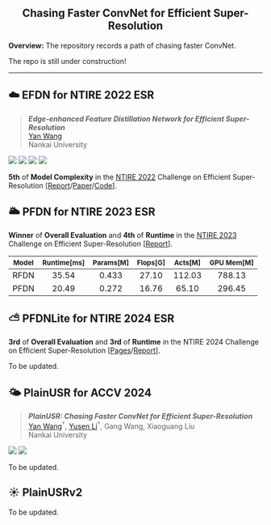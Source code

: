 
## <div align="center"> Chasing Faster ConvNet for Efficient Super-Resolution </div>

**Overview:** The repository records a path of chasing faster ConvNet.

The repo is still under construction!

---

☁️ EFDN for NTIRE 2022 ESR
---
> ***Edge-enhanced Feature Distillation Network for Efficient Super-Resolution*** \
> [Yan Wang](https://scholar.google.com/citations?user=SXIehvoAAAAJ&hl=en) \
> Nankai University

<a href="https://arxiv.org/abs/2204.08759" alt="arXiv">
    <img src="https://img.shields.io/badge/arXiv-2204.08759-b31b1b.svg?style=flat" /></a>
<a href="https://github.com/icandle/EFDN/blob/main/LICENSE" alt="license">
    <img src="https://img.shields.io/badge/license-Apache--2.0-%23B7A800" /></a> 
<a href="https://data.vision.ee.ethz.ch/cvl/ntire22/posters/Wang_Edge_074-poster-Edge-enhanced%20Feature%20Distillation%20Network%20for%20Efficient%20Super-Resolution.pdf" alt="Poster">
    <img src="https://img.shields.io/badge/poster-NTIRE 2022-brightgreen" /></a> 
<a href="https://github.com/icandle/EFDN" alt="Poster">
    <img src="https://img.shields.io/endpoint.svg?url=https%3A%2F%2Factions-badge.atrox.dev%2Fatrox%2Fsync-dotenv%2Fbadge%3Fref%3Dmaster&style=flat" /></a>
</p>


**5th** of **Model Complexity** in the [NTIRE 2022](https://cvlai.net/ntire/2022/) Challenge on Efficient Super-Resolution [[Report](https://openaccess.thecvf.com/content/CVPR2022W/NTIRE/papers/Li_NTIRE_2022_Challenge_on_Efficient_Super-Resolution_Methods_and_Results_CVPRW_2022_paper.pdf)/[Paper](https://arxiv.org/pdf/2204.08759.pdf)/[Code](https://github.com/icandle/EFDN)].

🌥️ PFDN for NTIRE 2023 ESR
---

**Winner** of **Overall Evaluation** and **4th** of **Runtime** in the [NTIRE 2023](https://cvlai.net/ntire/2023/) Challenge on Efficient Super-Resolution [[Report](https://openaccess.thecvf.com/content/CVPR2023W/NTIRE/papers/Li_NTIRE_2023_Challenge_on_Efficient_Super-Resolution_Methods_and_Results_CVPRW_2023_paper.pdf)].

| <sub> Model </sub> | <sub> Runtime[ms] </sub> | <sub> Params[M] </sub> | <sub> Flops[G] </sub> |  <sub> Acts[M] </sub> | <sub> GPU Mem[M] </sub> |
|  :----:  | :----:  |  :----:  | :----:  |  :----:  | :----:  |
|  RFDN  | 35.54  |  0.433  | 27.10  |  112.03  | 788.13  |
|  PFDN  | 20.49  |  0.272  | 16.76  |  65.10  | 296.45  |

⛅️ PFDNLite for NTIRE 2024 ESR
---

**3rd** of **Overall Evaluation** and **3rd** of **Runtime** in the NTIRE 2024 Challenge on Efficient Super-Resolution [[Pages](https://cvlai.net/ntire/2024/)/[Report](https://openaccess.thecvf.com/content/CVPR2024W/NTIRE/papers/Ren_The_Ninth_NTIRE_2024_Efficient_Super-Resolution_Challenge_Report_CVPRW_2024_paper.pdf)].

To be updated.

🌤️ PlainUSR for ACCV 2024
---
> ***PlainUSR: Chasing Faster ConvNet for Efficient Super-Resolution*** \
> [Yan Wang](https://scholar.google.com/citations?user=SXIehvoAAAAJ&hl=en)<sup>†</sup>, [Yusen Li](https://scholar.google.com/citations?user=4EJ9aekAAAAJ&hl=en&oi=ao)<sup>†</sup>, Gang Wang, Xiaoguang Liu \
> Nankai University 

<a href="https://arxiv.org/abs/2409.13435" alt="arXiv">
    <img src="https://img.shields.io/badge/arXiv-2409.13435-b31b1b.svg?style=flat" /></a>
<a href="https://github.com/icandle/PlainUSR/blob/main/LICENSE" alt="license">
    <img src="https://img.shields.io/badge/license-MIT--License-%23B7A800" /></a>
</p>

To be updated.

☀️ PlainUSRv2 
---

To be updated.


